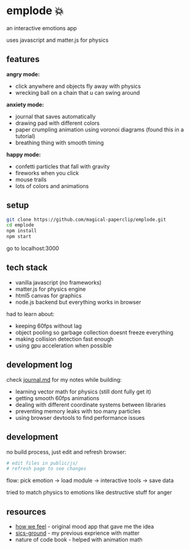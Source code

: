 # emplode 💥

an interactive emotions app

uses javascript and matter.js for physics 

## features

**angry mode:**
- click anywhere and objects fly away with physics
- wrecking ball on a chain that u can swing around 

**anxiety mode:**  
- journal that saves automatically 
- drawing pad with different colors
- paper crumpling animation using voronoi diagrams (found this in a tutorial)
- breathing thing with smooth timing

**happy mode:**
- confetti particles that fall with gravity
- fireworks when you click
- mouse trails
- lots of colors and animations

## setup

```bash
git clone https://github.com/magical-paperclip/emplode.git
cd emplode
npm install
npm start
```

go to localhost:3000

## tech stack

- vanilla javascript (no frameworks)
- matter.js for physics engine
- html5 canvas for graphics
- node.js backend but everything works in browser

had to learn about:
- keeping 60fps without lag
- object pooling so garbage collection doesnt freeze everything  
- making collision detection fast enough
- using gpu acceleration when possible

## development log

check [journal.md](./journal.md) for my notes while building:

- learning vector math for physics (still dont fully get it)
- getting smooth 60fps animations 
- dealing with different coordinate systems between libraries
- preventing memory leaks with too many particles
- using browser devtools to find performance issues


## development

no build process, just edit and refresh browser:

```bash
# edit files in public/js/
# refresh page to see changes
```

flow: pick emotion -> load module -> interactive tools -> save data

tried to match physics to emotions like destructive stuff for anger

## resources

- [how we feel](https://howwefeel.org/) - original mood app that gave me the idea
- [sics-ground](https://github.com/magical-paperclip/sics-ground) - my previous exprience with matter
- nature of code book - helped with animation math
